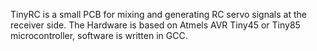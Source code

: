 TinyRC is a small PCB for mixing and generating RC servo signals at the receiver side. The Hardware is based on Atmels AVR Tiny45 or Tiny85 microcontroller, software is written in GCC.